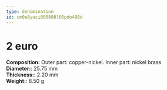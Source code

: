 ```yaml
---
type: denomination
id: cm0e8yuci000808l66pdo498d
---
```


# 2 euro

**Composition:** Outer part: copper-nickel. Inner part: nickel brass\
**Diameter:**: 25.75 mm\
**Thickness:**: 2.20 mm\
**Weight:**: 8.50 g
